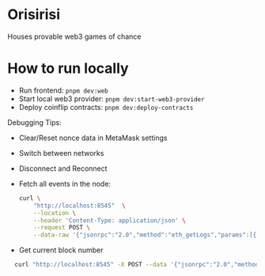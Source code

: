 # Orisirisi

Houses provable web3 games of chance

# How to run locally

- Run frontend: `pnpm dev:web`
- Start local web3 provider: `pnpm dev:start-web3-provider`
- Deploy coinflip contracts: `pnpm dev:deploy-contracts`

Debugging Tips:

- Clear/Reset nonce data in MetaMask settings
- Switch between networks
- Disconnect and Reconnect
- Fetch all events in the node:

  ```sh
  curl \
      "http://localhost:8545"  \
      --location \
      --header 'Content-Type: application/json' \
      --request POST \
      --data-raw '{"jsonrpc":"2.0","method":"eth_getLogs","params":[{}],"id":1}'
  ```

- Get current block number

```sh
  curl "http://localhost:8545" -X POST --data '{"jsonrpc":"2.0","method":"eth_blockNumber","params":[],"id":1}'
```
